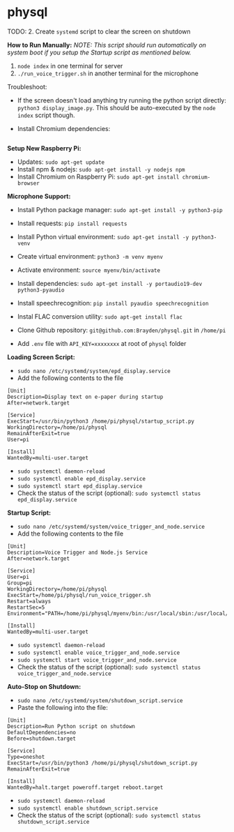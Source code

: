 # physql

TODO:
2. Create `systemd` script to clear the screen on shutdown

**How to Run Manually:**
_NOTE: This script should run automatically on system boot if you setup the Startup script as mentioned below._
1. `node index` in one terminal for server
2. `./run_voice_trigger.sh` in another terminal for the microphone

Troubleshoot:

- If the screen doesn't load anything try running the python script directly: `python3 display_image.py`. This should be auto-executed by the `node index` script though.

- Install Chromium dependencies:  
```sudo apt-get install gconf-service libasound2 libatk1.0-0 libc6 libcairo2 libcups2 libdbus-1-3 libexpat1 libfontconfig1 libgcc1 libgconf-2-4 libgdk-pixbuf2.0-0 libglib2.0-0 libgtk-3-0 libnspr4 libpango-1.0-0 libpangocairo-1.0-0 libstdc++6 libx11-6 libx11-xcb1 libxcb1 libxcomposite1 libxcursor1 libxdamage1 libxext6 libxfixes3 libxi6 libxrandr2 libxrender1 libxss1 libxtst6 ca-certificates fonts-liberation libappindicator1 libnss3 lsb-release xdg-utils wget
```

**Setup New Raspberry Pi:**
- Updates: `sudo apt-get update`
- Install npm & nodejs: `sudo apt-get install -y nodejs npm`
- Install Chromium on Raspberry Pi: `sudo apt-get install chromium-browser`

**Microphone Support:**
- Install Python package manager: `sudo apt-get install -y python3-pip`
- Install requests: `pip install requests`
- Install Python virtual environment: `sudo apt-get install -y python3-venv`
- Create virtual environment: `python3 -m venv myenv`
- Activate environment: `source myenv/bin/activate`

- Install dependencies: `sudo apt-get install -y portaudio19-dev python3-pyaudio`
- Install speechrecognition: `pip install pyaudio speechrecognition`
- Instal FLAC conversion utility: `sudo apt-get install flac`
- Clone Github repository: `git@github.com:Brayden/physql.git` in `/home/pi`
- Add `.env` file with `API_KEY=xxxxxxxx` at root of `physql` folder

**Loading Screen Script:**
- `sudo nano /etc/systemd/system/epd_display.service`
- Add the following contents to the file
```
[Unit]
Description=Display text on e-paper during startup
After=network.target

[Service]
ExecStart=/usr/bin/python3 /home/pi/physql/startup_script.py
WorkingDirectory=/home/pi/physql
RemainAfterExit=true
User=pi

[Install]
WantedBy=multi-user.target
```
- `sudo systemctl daemon-reload`
- `sudo systemctl enable epd_display.service`
- `sudo systemctl start epd_display.service`
- Check the status of the script (optional): `sudo systemctl status epd_display.service`

**Startup Script:**
- `sudo nano /etc/systemd/system/voice_trigger_and_node.service`
- Add the following contents to the file
```
[Unit]
Description=Voice Trigger and Node.js Service
After=network.target

[Service]
User=pi
Group=pi
WorkingDirectory=/home/pi/physql
ExecStart=/home/pi/physql/run_voice_trigger.sh
Restart=always
RestartSec=5
Environment="PATH=/home/pi/physql/myenv/bin:/usr/local/sbin:/usr/local/bin:/usr/sbin:/usr/bin:/sbin:/bin"

[Install]
WantedBy=multi-user.target
```
- `sudo systemctl daemon-reload`
- `sudo systemctl enable voice_trigger_and_node.service`
- `sudo systemctl start voice_trigger_and_node.service`
- Check the status of the script (optional): `sudo systemctl status voice_trigger_and_node.service`

**Auto-Stop on Shutdown:**
- `sudo nano /etc/systemd/system/shutdown_script.service`
- Paste the following into the file:
```
[Unit]
Description=Run Python script on shutdown
DefaultDependencies=no
Before=shutdown.target

[Service]
Type=oneshot
ExecStart=/usr/bin/python3 /home/pi/physql/shutdown_script.py
RemainAfterExit=true

[Install]
WantedBy=halt.target poweroff.target reboot.target
```
- `sudo systemctl daemon-reload`
- `sudo systemctl enable shutdown_script.service`
- Check the status of the script (optional): `sudo systemctl status shutdown_script.service`
